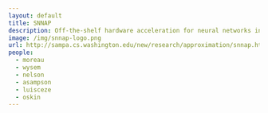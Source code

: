 ```yaml
---
layout: default
title: SNNAP
description: Off-the-shelf hardware acceleration for neural networks in the context of approximate computing.
image: /img/snnap-logo.png
url: http://sampa.cs.washington.edu/new/research/approximation/snnap.html
people:
  - moreau
  - wysem
  - nelson
  - asampson
  - luisceze
  - oskin
---
```

